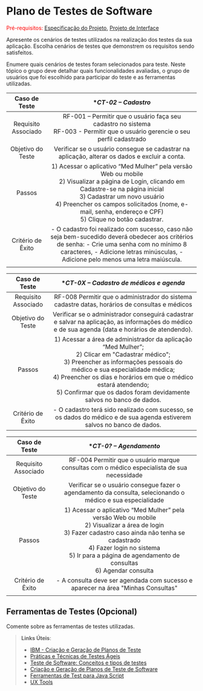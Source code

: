 # Plano de Testes de Software

<span style="color:red">Pré-requisitos: <a href="2-Especificação do Projeto.md"> Especificação do Projeto</a></span>, <a href="3-Projeto de Interface.md"> Projeto de Interface</a>

Apresente os cenários de testes utilizados na realização dos testes da sua aplicação. Escolha cenários de testes que demonstrem os requisitos sendo satisfeitos.

Enumere quais cenários de testes foram selecionados para teste. Neste tópico o grupo deve detalhar quais funcionalidades avaliadas, o grupo de usuários que foi escolhido para participar do teste e as ferramentas utilizadas.

| **Caso de Teste** 	| **CT-02 – Cadastro* 	|
|:---:	|:---:	|
|	Requisito Associado 	| RF-001 – Permitir que o usuário faça seu cadastro no sistema </br> RF-003 - Permitir que o usuário gerencie o seu perfil cadastrado | 
| Objetivo do Teste 	| Verificar se o usuário consegue se cadastrar na aplicação, alterar os dados e excluir a conta. |
| Passos 	| 1) Acessar o aplicativo “Med Mulher” pela versão Web ou mobile </br> 2) Visualizar a página de Login, clicando em Cadastre-se na página inicial </br> 3) Cadastrar um novo usuário </br> 4) Preencher os campos solicitados (nome, e-mail, senha, endereço e CPF) </br> 5) Clique no botão cadastrar. |
|Critério de Êxito | - O cadastro foi realizado com sucesso, caso não seja bem-sucedido deverá obedecer aos critérios de senha: - Crie uma senha com no mínimo 8 caracteres, - Adicione letras minúsculas, -Adicione pelo menos uma letra maiúscula. |
|  	|  	|


| **Caso de Teste** 	| **CT-0X – Cadastro de médicos e agenda* 	|
|:---:	|:---:	|
|	Requisito Associado 	| RF-008	Permitir que o administrador do sistema cadastre datas, horários de consultas e médicos | 
| Objetivo do Teste 	| Verificar se o administrador conseguirá cadastrar e salvar na aplicação, as informações do médico e de sua agenda (data e horários de atendendo).  |
| Passos 	| 1) Acessar a área de administrador da aplicação “Med Mulher”; </br> 2) Clicar em "Cadastrar médico"; </br> 3) Preencher as informações pessoais do médico e sua especialidade médica; </br> 4) Preencher os dias e horários em que o médico estará atendendo; </br> 5) Confirmar que os dados foram devidamente salvos no banco de dados. |
|Critério de Êxito | - O cadastro terá sido realizado com sucesso, se os dados do médico e de sua agenda estiverem salvos no banco de dados. |

| **Caso de Teste** 	| **CT-0? – Agendamento* 	|
|:---:	|:---:	|
|	Requisito Associado 	| RF-004	Permitir que o usuário marque consultas com o médico especialista de sua necessidade | 
| Objetivo do Teste 	| Verificar se o usuário consegue fazer o agendamento da consulta, selecionando o médico e sua especialidade |
| Passos 	| 1) Acessar o aplicativo “Med Mulher” pela versão Web ou mobile </br> 2) Visualizar a área de login </br> 3) Fazer cadastro caso ainda não tenha se cadastrado </br> 4) Fazer login no sistema </br> 5) Ir para a página de agendamento de consultas </br> 6) Agendar consulta |
|Critério de Êxito | - A consulta deve ser agendada com sucesso e aparecer na área "Minhas Consultas" |
|  	|  	|


## Ferramentas de Testes (Opcional)

Comente sobre as ferramentas de testes utilizadas.
 
> **Links Úteis**:
> - [IBM - Criação e Geração de Planos de Teste](https://www.ibm.com/developerworks/br/local/rational/criacao_geracao_planos_testes_software/index.html)
> - [Práticas e Técnicas de Testes Ágeis](http://assiste.serpro.gov.br/serproagil/Apresenta/slides.pdf)
> -  [Teste de Software: Conceitos e tipos de testes](https://blog.onedaytesting.com.br/teste-de-software/)
> - [Criação e Geração de Planos de Teste de Software](https://www.ibm.com/developerworks/br/local/rational/criacao_geracao_planos_testes_software/index.html)
> - [Ferramentas de Test para Java Script](https://geekflare.com/javascript-unit-testing/)
> - [UX Tools](https://uxdesign.cc/ux-user-research-and-user-testing-tools-2d339d379dc7)
